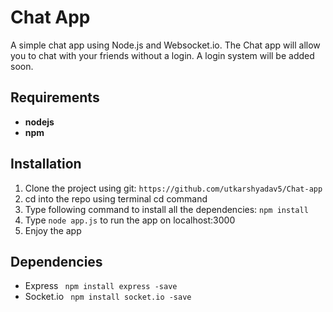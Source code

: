 # Chat App
A simple chat app using Node.js and Websocket.io.
The Chat app will allow you to chat with your friends without a login. A login system will be added soon.

## Requirements
* **nodejs**
* **npm**

## Installation

1. Clone the project using git:
    `https://github.com/utkarshyadav5/Chat-app`
2. cd into the repo using terminal cd command
3. Type following command to install all the dependencies:
    `npm install`
4. Type `node app.js` to run the app on localhost:3000
5. Enjoy the app

## Dependencies

* Express
    ``` npm install express -save```
* Socket.io
    ``` npm install socket.io -save```

